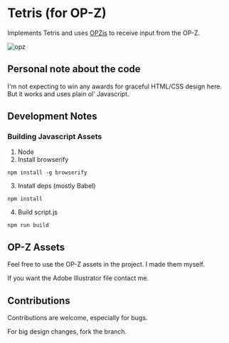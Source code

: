 # Tetris (for OP-Z)

Implements Tetris and uses [OPZjs](github.com/nbw/opz) to receive input from the OP-Z.

![opz](src/img/opz-basic.svg)

## Personal note about the code

I'm not expecting to win any awards for graceful HTML/CSS design here. But it works and uses plain ol' Javascript.

## Development Notes

### Building Javascript Assets

1. Node
2. Install browserify

```
npm install -g browserify
```

3. Install deps (mostly Babel)

```
npm install
```

4. Build script.js

```
npm run build
```

## OP-Z Assets

Feel free to use the OP-Z assets in the project. I made them myself.

If you want the Adobe Illustrator file contact me.

## Contributions

Contributions are welcome, especially for bugs.

For big design changes, fork the branch.
